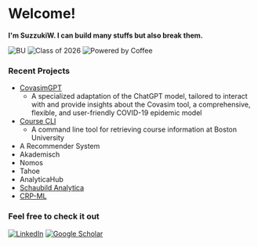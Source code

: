 # Welcome! 

**I'm SuzzukiW. I can build many stuffs but also break them.**

![BU](https://img.shields.io/badge/STUDENT%20AT-BOSTON%20UNIVERSITY%20Faculty%20of%20Computing%20%26%20Data%20Sciences-red?style=for-the-badge&logo)
![Class of 2026](https://img.shields.io/badge/Class%20of-2026-blue?style=for-the-badge&logo=graduation-cap)
![Powered by Coffee](https://img.shields.io/badge/Powered%20by-Coffee-brown?style=for-the-badge&logo=coffee)

### Recent Projects

- [CovasimGPT](https://chat.openai.com/g/g-1MYIjAM8I-covasimgpt)
  - A specialized adaptation of the ChatGPT model, tailored to interact with and provide insights about the Covasim tool, a comprehensive, flexible, and user-friendly COVID-19 epidemic model
- [Course CLI](https://github.com/SuzzukiW/bu-course-cli)
  - A command line tool for retrieving course information at Boston University
- A Recommender System
- Akademisch
- Nomos
- Tahoe
- AnalyticaHub
- [Schaubild Analytica](https://github.com/SuzzukiW/CRNSA)
- [CRP-ML](https://github.com/SuzzukiW/CRP-ML)

### Feel free to check it out

[![LinkedIn](https://img.shields.io/badge/LinkedIn-0077B5?style=for-the-badge&logo=linkedin&logoColor=white)](https://www.linkedin.com/in/xfu22/)
[![Google Scholar](https://img.shields.io/badge/Google_Scholar-4285F4?style=for-the-badge&logo=google-scholar&logoColor=white)](https://scholar.google.com/citations?user=3CzDreAAAAAJ&hl=en&authuser=1)
